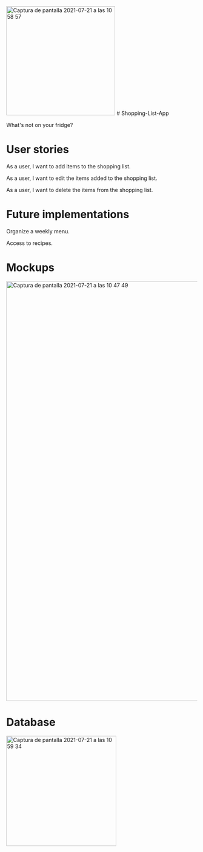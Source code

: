 <img width="287" alt="Captura de pantalla 2021-07-21 a las 10 58 57" src="https://user-images.githubusercontent.com/78726341/126461593-99dc19d5-7dcd-4e77-8f8f-b0fe29226c10.png">
# Shopping-List-App

What's not on your fridge?

# User stories

  As a user, I want to add items to the shopping list.
  
  As a user, I want to edit the items added to the shopping list.
  
  As a user, I want to delete the items from the shopping list.
  

# Future implementations

  Organize a weekly menu.
  
  Access to recipes.
  
# Mockups
<img width="1105" alt="Captura de pantalla 2021-07-21 a las 10 47 49" src="https://user-images.githubusercontent.com/78726341/126459969-8e9b8ee0-7ff9-4125-94a2-e80892f3688a.png">

# Database
<img width="290" alt="Captura de pantalla 2021-07-21 a las 10 59 34" src="https://user-images.githubusercontent.com/78726341/126461662-b633bcca-830a-4d67-8626-99e15e323f46.png">
